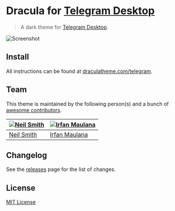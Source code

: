 # Dracula for [Telegram Desktop](https://desktop.telegram.org/)

> A dark theme for [Telegram Desktop](https://desktop.telegram.org/).

![Screenshot](https://draculatheme.com/assets/img/screenshots/telegram.png)

## Install

All instructions can be found at [draculatheme.com/telegram](https://draculatheme.com/telegram).

## Team

This theme is maintained by the following person(s) and a bunch of [awesome contributors](https://github.com/dracula/telegram/graphs/contributors).

 [![Neil Smith](https://avatars2.githubusercontent.com/u/8648114?v=3&s=70)](https://github.com/nmsmith22389) | [![Irfan Maulana](https://avatars3.githubusercontent.com/u/7221389?v=3&s=70)](https://github.com/mazipan)
--- | ---
 [Neil Smith](https://github.com/nmsmith22389) | [Irfan Maulana](https://github.com/mazipan)

## Changelog

See the [releases](https://github.com/dracula/telegram/releases) page for the list of changes.

## License

[MIT License](./LICENSE)

